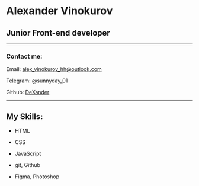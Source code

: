  # Alexander Vinokurov
## Junior Front-end developer

---

### Contact me:

  

Email: alex_vinokurov_hh@outlook.com

  

Telegram: @sunnyday_01

Github: [DeXander](https://github.com/DeXander)

---

## My Skills:

- HTML

- CSS

- JavaScript

- git, Github

- Figma, Photoshop
